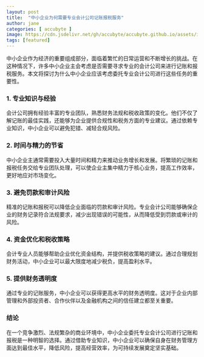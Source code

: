 ```yaml
---
layout: post
title:  "中小企业为何需要专业会计公司记账报税服务"
author: jane
categories: [ accubyte ]
image: https://cdn.jsdelivr.net/gh/accubyte/accubyte.github.io/assets/images/dai-li.webp
tags: [featured]
---
```

中小企业作为经济的重要组成部分，面临着繁忙的日常运营和不断增长的挑战。在这种情况下，许多中小企业主会考虑是否需要寻求专业的会计公司来进行记账和报税服务。本文将探讨为什么中小企业应该考虑委托专业会计公司进行这些任务的重要性。

### 1. 专业知识与经验

会计公司拥有经验丰富的专业团队，熟悉财务法规和税收政策的变化。他们不仅了解记账的最佳实践，还能够为企业提供合规性和税务方面的专业建议。通过依赖专业知识，中小企业可以避免犯错、减轻合规风险。

### 2. 时间与精力的节省

中小企业主通常需要投入大量时间和精力来推动业务增长和发展。将繁琐的记账和报税任务交给专业团队处理，可以使企业主集中精力于核心业务，提高工作效率，更好地应对市场变化。

### 3. 避免罚款和审计风险

精准的记账和报税可以降低企业面临的罚款和审计风险。专业会计公司能够确保企业的财务记录符合法规要求，减少出现错误的可能性，从而降低受到罚款或审计的风险。

### 4. 资金优化和税收策略

会计专业人员能够帮助企业优化资金结构，并提供税收策略的建议。通过合理规划财务活动，中小企业可以最大限度地减少税负，提高盈利水平。

### 5. 提供财务透明度

通过专业的记账服务，中小企业可以获得更高水平的财务透明度。这对于企业内部管理和外部投资者、合作伙伴以及金融机构之间的信任建立都至关重要。

### 结论

在一个竞争激烈、法规繁杂的商业环境中，中小企业委托专业会计公司进行记账和报税是一种明智的选择。通过借助专业知识，中小企业可以确保自身在财务管理方面达到最佳水平，降低风险，提高经营效率，为可持续发展奠定坚实基础。